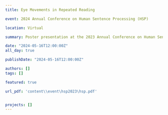 ```yaml
---
title: Eye Movements in Repeated Reading

event: 2024 Annual Conference on Human Sentence Processing (HSP)

location: Virtual

summary: Poster presentation at the 2023 Annual Conference on Human Sentence Processing (HSP), on the topic of eye movements in repeated reading.

date: "2024-05-16T12:00:00Z"
all_day: true

publishDate: "2024-05-16T12:00:00Z"

authors: []
tags: []

featured: true

url_pdf: 'content\\event\hsp2023\hsp.pdf'


projects: []
---
```


